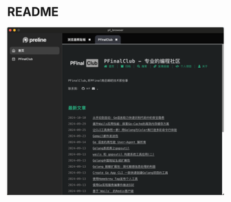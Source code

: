 # README


![](https://raw.githubusercontent.com/pfinal-nc/iGallery/master/blog/202410211837041.png)